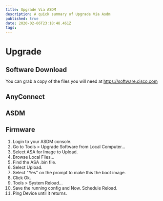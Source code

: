 ```yaml
---
title: Upgrade Via ASDM
description: A quick summary of Upgrade Via Asdm
published: true
date: 2020-02-06T23:18:48.461Z
tags: 
---
```


# Upgrade

## Software Download

You can grab a copy of the files you will need at https://software.cisco.com

## AnyConnect

## ASDM

## Firmware

1. Login to your ASDM console.
2. Go to Tools > Upgrade Software from Local Computer...
3. Select ASA for Image to Upload.
4. Browse Local Files... 
5. Find the ASA .bin file.
6. Select Upload.
7. Select "Yes" on the prompt to make this the boot image.
8. Click Ok.
9. Tools > System Reload...
10. Save the running config and Now. Schedule Reload.
11. Ping Device until it returns.
